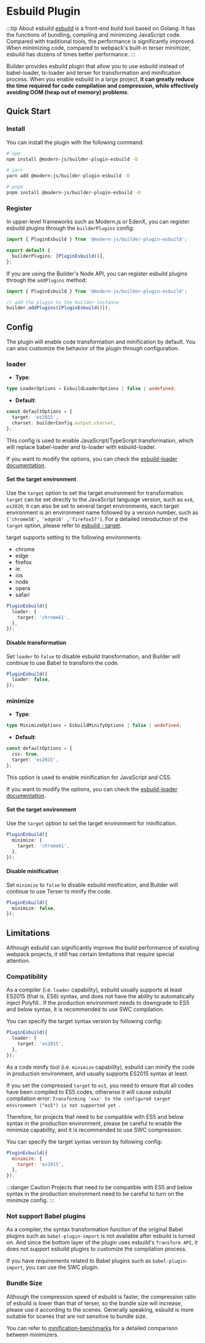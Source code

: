 # Esbuild Plugin

:::tip About esbuild
[esbuild](https://esbuild.github.io/) is a front-end build tool based on Golang. It has the functions of bundling, compiling and minimizing JavaScript code. Compared with traditional tools, the performance is significantly improved. When minimizing code, compared to webpack's built-in terser minimizer, esbuild has dozens of times better performance.
:::

Builder provides esbuild plugin that allow you to use esbuild instead of babel-loader, ts-loader and terser for transformation and minification process. When you enable esbuild in a large project, **it can greatly reduce the time required for code compilation and compression, while effectively avoiding OOM (heap out of memory) problems**.

## Quick Start

### Install

You can install the plugin with the following command:

```bash
# npm
npm install @modern-js/builder-plugin-esbuild -D

# yarn
yarn add @modern-js/builder-plugin-esbuild -D

# pnpm
pnpm install @modern-js/builder-plugin-esbuild -D
```

### Register

In upper-level frameworks such as Modern.js or EdenX, you can register esbuild plugins through the `builderPlugins` config:

```ts
import { PluginEsbuild } from '@modern-js/builder-plugin-esbuild';

export default {
  builderPlugins: [PluginEsbuild()],
};
```

If you are using the Builder's Node API, you can register esbuild plugins through the `addPlugins` method:

```js
import { PluginEsbuild } from '@modern-js/builder-plugin-esbuild';

// add the plugin to the builder instance
builder.addPlugins([PluginEsbuild()]);
```

## Config

The plugin will enable code transformation and minification by default. You can also customize the behavior of the plugin through configuration.

### loader

- **Type**:

```ts
type LoaderOptions = EsbuildLoaderOptions | false | undefined;
```

- **Default**:

```ts
const defaultOptions = {
  target: 'es2015',
  charset: builderConfig.output.charset,
};
```

This config is used to enable JavaScript/TypeScript transformation, which will replace babel-loader and ts-loader with esbuild-loader.

If you want to modify the options, you can check the [esbuild-loader documentation](https://github.com/privatenumber/esbuild-loader#loader).

#### Set the target environment

Use the `target` option to set the target environment for transformation. `target` can be set directly to the JavaScript language version, such as `es6`, `es2020`; it can also be set to several target environments, each target environment is an environment name followed by a version number, such as `['chrome58', 'edge16' ,'firefox57']`. For a detailed introduction of the `target` option, please refer to [esbuild - target](https://esbuild.github.io/api/#target).

target supports setting to the following environments:

- chrome
- edge
- firefox
- ie
- ios
- node
- opera
- safari

```ts
PluginEsbuild({
  loader: {
    target: 'chrome61',
  },
});
```

#### Disable transformation

Set `loader` to `false` to disable esbuild transformation, and Builder will continue to use Babel to transform the code.

```ts
PluginEsbuild({
  loader: false,
});
```

### minimize

- **Type**:

```ts
type MinimizeOptions = EsbuildMinifyOptions | false | undefined;
```

- **Default**:

```ts
const defaultOptions = {
  css: true,
  target: 'es2015',
};
```

This option is used to enable minification for JavaScript and CSS.

If you want to modify the options, you can check the [esbuild-loader documentation](https://github.com/privatenumber/esbuild-loader#minifyplugin).

#### Set the target environment

Use the `target` option to set the target environment for minification.

```ts
PluginEsbuild({
  minimize: {
    target: 'chrome61',
  },
});
```

#### Disable minification

Set `minimize` to `false` to disable esbuild minification, and Builder will continue to use Terser to minify the code.

```ts
PluginEsbuild({
  minimize: false,
});
```

## Limitations

Although esbuild can significantly improve the build performance of existing webpack projects, it still has certain limitations that require special attention.

### Compatibility

As a compiler (i.e. `loader` capability), esbuild usually supports at least ES2015 (that is, ES6) syntax, and does not have the ability to automatically inject Polyfill.. If the production environment needs to downgrade to ES5 and below syntax, it is recommended to use SWC compilation.

You can specify the target syntax version by following config:

```ts
PluginEsbuild({
  loader: {
    target: 'es2015',
  },
});
```

As a code minify tool (i.e. `minimize` capability), esbuild can minify the code in production environment, and usually supports ES2015 syntax at least.

If you set the compressed `target` to `es5`, you need to ensure that all codes have been compiled to ES5 codes, otherwise it will cause esbuild compilation error: `Transforming 'xxx' to the configured target environment ("es5") is not supported yet `.

Therefore, for projects that need to be compatible with ES5 and below syntax in the production environment, please be careful to enable the minimize capability, and it is recommended to use SWC compression.

You can specify the target syntax version by following config:

```js
PluginEsbuild({
  minimize: {
    target: 'es2015',
  },
});
```

:::danger Caution
Projects that need to be compatible with ES5 and below syntax in the production environment need to be careful to turn on the minimize config.
:::

### Not support Babel plugins

As a compiler, the syntax transformation function of the original Babel plugins such as `babel-plugin-import` is not available after esbuild is turned on. And since the bottom layer of the plugin uses esbuild's `Transform API`, it does not support esbuild plugins to customize the compilation process.

If you have requirements related to Babel plugins such as `babel-plugin-import`, you can use the SWC plugin.

### Bundle Size

Although the compression speed of esbuild is faster, the compression ratio of esbuild is lower than that of terser, so the bundle size will increase, please use it according to the scenes. Generally speaking, esbuild is more suitable for scenes that are not sensitive to bundle size.

You can refer to [minification-benchmarks](https://github.com/privatenumber/minification-benchmarks) for a detailed comparison between minimizers.
